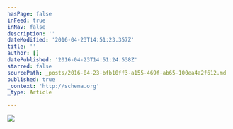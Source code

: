 ```yaml
---
hasPage: false
inFeed: true
inNav: false
description: ''
dateModified: '2016-04-23T14:51:23.357Z'
title: ''
author: []
datePublished: '2016-04-23T14:51:24.538Z'
starred: false
sourcePath: _posts/2016-04-23-bfb10ff3-a155-469f-ab65-100ea4a2f612.md
published: true
_context: 'http://schema.org'
_type: Article

---
```

![](https://the-grid-user-content.s3-us-west-2.amazonaws.com/4d35a77a-b5d4-468c-8d4a-cf9d9e463f5f.jpg)